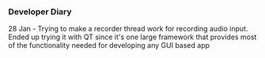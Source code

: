### Developer Diary

28 Jan - Trying to make a recorder thread work for recording audio input. Ended up trying it with QT since it's one large framework that provides most of the functionality needed for developing any GUI based app
